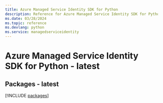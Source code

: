 ```yaml
---
title: Azure Managed Service Identity SDK for Python
description: Reference for Azure Managed Service Identity SDK for Python
ms.date: 03/28/2024
ms.topic: reference
ms.devlang: python
ms.service: managedserviceidentity
---
```

# Azure Managed Service Identity SDK for Python - latest
## Packages - latest
[!INCLUDE [packages](managed-service-identity-index.md)]